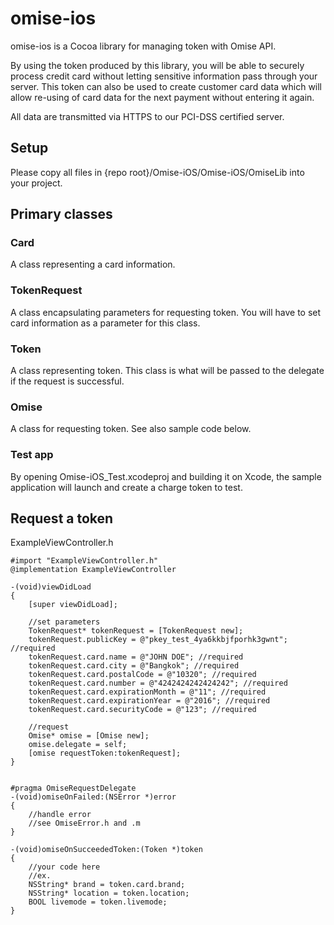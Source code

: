 omise-ios
=========

omise-ios is a Cocoa library for managing token with Omise API.

By using the token produced by this library, you will be able to securely process credit card without letting sensitive information pass through your server. This token can also be used to create customer card data which will allow re-using of card data for the next payment without entering it again.

All data are transmitted via HTTPS to our PCI-DSS certified server.

## Setup

Please copy all files in {repo root}/Omise-iOS/Omise-iOS/OmiseLib into your project.

## Primary classes

### Card

A class representing a card information.

### TokenRequest

A class encapsulating parameters for requesting token. You will have to set card information as a parameter for this class.

### Token

A class representing token. This class is what will be passed to the delegate if the request is successful.

### Omise

A class for requesting token. See also sample code below.

### Test app

By opening Omise-iOS_Test.xcodeproj and building it on Xcode, the sample application will launch and create a charge token to test.

## Request a token

ExampleViewController.h
```objc
#import "ExampleViewController.h"
@implementation ExampleViewController

-(void)viewDidLoad
{
    [super viewDidLoad];

    //set parameters
    TokenRequest* tokenRequest = [TokenRequest new];
    tokenRequest.publicKey = @"pkey_test_4ya6kkbjfporhk3gwnt"; //required
    tokenRequest.card.name = @"JOHN DOE"; //required
    tokenRequest.card.city = @"Bangkok"; //required
    tokenRequest.card.postalCode = @"10320"; //required
    tokenRequest.card.number = @"4242424242424242"; //required
    tokenRequest.card.expirationMonth = @"11"; //required
    tokenRequest.card.expirationYear = @"2016"; //required
    tokenRequest.card.securityCode = @"123"; //required

    //request
    Omise* omise = [Omise new];
    omise.delegate = self;
    [omise requestToken:tokenRequest];
}


#pragma OmiseRequestDelegate
-(void)omiseOnFailed:(NSError *)error
{
    //handle error
    //see OmiseError.h and .m
}

-(void)omiseOnSucceededToken:(Token *)token
{
    //your code here
    //ex.
    NSString* brand = token.card.brand;
    NSString* location = token.location;
    BOOL livemode = token.livemode;
}

```
